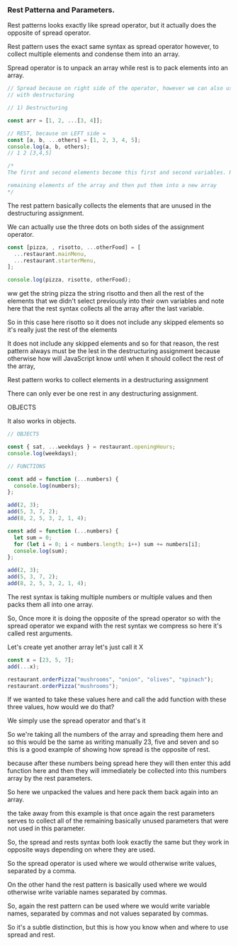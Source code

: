 ### Rest Patterna and Parameters.

Rest patterns looks exactly like spread operator, but it actually does the opposite of spread operator.

Rest pattern uses the exact same syntax as spread operator however, to collect multiple elements and condense them into an array.

Spread operator is to unpack an array while rest is to pack elements into an array.

```javascript
// Spread because on right side of the operator, however we can also use it on the LHS side of the assignment operator
// with destructuring

// 1) Destructuring

const arr = [1, 2, ...[3, 4]];

// REST, because on LEFT side =
const [a, b, ...others] = [1, 2, 3, 4, 5];
console.log(a, b, others);
// 1 2 [3,4,5]

/* 
The first and second elements become this first and second variables. Rest pattern will take rest of the elements, 

remaining elements of the array and then put them into a new array
*/
```

The rest pattern basically collects the elements that are unused in the destructuring assignment.

We can actually use the three dots on both sides of the assignment operator.

```javascript
const [pizza, , risotto, ...otherFood] = [
  ...restaurant.mainMenu,
  ...restaurant.starterMenu,
];

console.log(pizza, risotto, otherFood);
```

ww get the string pizza the string risotto and then all the rest of the elements that we didn't select previously into their own variables and note here that the rest syntax collects all the array after the last variable.

So in this case here risotto so it does not include any skipped elements so it's really just the rest of the elements

It does not include any skipped elements and so for that reason, the rest pattern always must be the lest in the destructuring assignment because otherwise how will JavaScript know until when it should collect the rest of the array,

Rest pattern works to collect elements in a destructuring assignment

There can only ever be one rest in any destructuring assignment.

OBJECTS

It also works in objects.

```javascript
// OBJECTS

const { sat, ...weekdays } = restaurant.openingHours;
console.log(weekdays);
```

```javascript
// FUNCTIONS

const add = function (...numbers) {
  console.log(numbers);
};

add(2, 3);
add(5, 3, 7, 2);
add(8, 2, 5, 3, 2, 1, 4);
```

```javascript
const add = function (...numbers) {
  let sum = 0;
  for (let i = 0; i < numbers.length; i++) sum += numbers[i];
  console.log(sum);
};

add(2, 3);
add(5, 3, 7, 2);
add(8, 2, 5, 3, 2, 1, 4);
```

The rest syntax is taking multiple numbers or multiple values and then packs them all into one array.

So, Once more it is doing the opposite of the spread operator so with the spread operator we expand with the rest syntax we compress so here it's called rest arguments.

Let's create yet another array let's just call it X

```javascript
const x = [23, 5, 7];
add(...x);

restaurant.orderPizza("mushrooms", "onion", "olives", "spinach");
restaurant.orderPizza("mushrooms");
```

If we wanted to take these values here and call the add function
with these three values, how would we do that?

We simply use the spread operator and that's it

So we're taking all the numbers of the array and spreading them here and so this would be the same as writing manually 23, five and seven and so this is a good example of showing how spread is the opposite of rest.

because after these numbers being spread here they will then enter this add function here and then they will immediately be collected into this numbers array by the rest parameters.

So here we unpacked the values and here pack them back again into an array.

the take away from this example is that once again the rest parameters serves to collect all of the remaining basically unused parameters that were not used in this parameter.

So, the spread and rests syntax both look exactly the same but they work in opposite ways depending on where they are used.

So the spread operator is used where we would otherwise write values, separated by a comma.

On the other hand the rest pattern is basically used where we would otherwise write variable names separated by commas.

So, again the rest pattern can be used where we would write variable names, separated by commas and not values separated by commas.

So it's a subtle distinction, but this is how you know when and where to use spread and rest.
